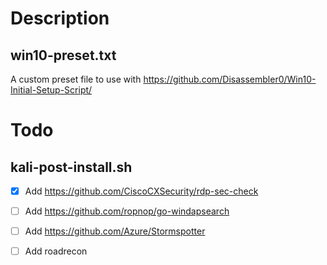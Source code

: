 # Description
## win10-preset.txt
A custom preset file to use with https://github.com/Disassembler0/Win10-Initial-Setup-Script/

# Todo
## kali-post-install.sh
- [X] Add https://github.com/CiscoCXSecurity/rdp-sec-check
- [ ] Add https://github.com/ropnop/go-windapsearch 
- [ ] Add https://github.com/Azure/Stormspotter
- [ ] Add roadrecon


